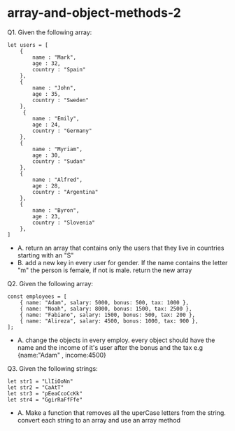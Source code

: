 # array-and-object-methods-2

Q1. Given the following array:

```
let users = [
    {
        name : "Mark",
        age : 32,
        country : "Spain"
    },
    {
        name : "John",
        age : 35,
        country : "Sweden"
    },
     {
        name : "Emily",
        age : 24,
        country : "Germany"
    },
    {
        name : "Myriam",
        age : 30,
        country : "Sudan"
    },
    {
        name : "Alfred",
        age : 28,
        country : "Argentina"
    },
    {
        name : "Byron",
        age : 23,
        country : "Slovenia"
    },
]

```

- A. return an array that contains only the users that they live in countries starting with an "S"
- B. add a new key in every user for gender. If the name contains the letter "m" the person is female, if not is male. return the new array



Q2. Given the following array:

```
const employees = [
    { name: "Adam", salary: 5000, bonus: 500, tax: 1000 },
    { name: "Noah", salary: 8000, bonus: 1500, tax: 2500 },
    { name: "Fabiano", salary: 1500, bonus: 500, tax: 200 },
    { name: "Alireza", salary: 4500, bonus: 1000, tax: 900 },
];

```

- A. change the objects in every employ. every object should have the name and the income of it's user after the bonus and the tax
  e.g {name:"Adam" , income:4500}

Q3. Given the following strings:

```
let str1 = "LlIiOoNn"
let str2 = "CaAtT"
let str3 = "pEeaCcoCcKk"
let str4 = "GgirRaFfFfe"

```
* A. Make a function that removes all the uperCase letters from the string. convert each string to an array and use an array method
